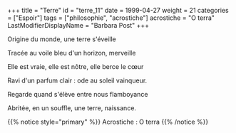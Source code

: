 +++
title = "Terre"
id = "terre_11"
date = 1999-04-27
weight = 21
categories = ["Espoir"]
tags = ["philosophie", "acrostiche"]
acrostiche = "O terra"
LastModifierDisplayName = "Barbara Post"
+++

Origine du monde, une terre s'éveille

Tracée au voile bleu d'un horizon, merveille

Elle est vraie, elle est nôtre, elle berce le cœur

Ravi d'un parfum clair : ode au soleil vainqueur.

Regarde quand s'élève entre nous flamboyance

Abritée, en un souffle, une terre, naissance.

{{% notice style="primary" %}}
Acrostiche : O terra
{{% /notice %}}
